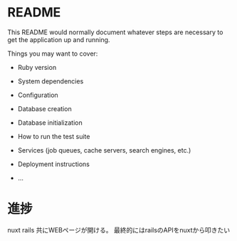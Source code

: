 # README

This README would normally document whatever steps are necessary to get the
application up and running.

Things you may want to cover:

* Ruby version

* System dependencies

* Configuration

* Database creation

* Database initialization

* How to run the test suite

* Services (job queues, cache servers, search engines, etc.)

* Deployment instructions

* ...

# 進捗
nuxt rails 共にWEBページが開ける。
最終的にはrailsのAPIをnuxtから叩きたい